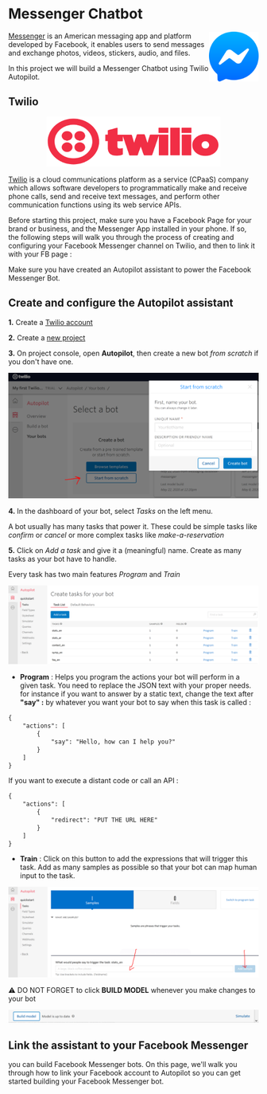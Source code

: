 # Messenger Chatbot

<p>
<img src="./images/messenger.png" alt="messenger" width="100" height="100" align="right">
  
[Messenger](https://www.messenger.com) is an American messaging app and platform developed by Facebook, it enables users to send messages and exchange photos, videos, stickers, audio, and files. 

In this project we will build a Messenger Chatbot using Twilio Autopilot.
</p>


## Twilio

<p align="center">
<img src="./images/twilio.png" alt="twilio" width="350" height="100">
</p>

[Twilio](https://www.twilio.com) is a cloud communications platform as a service (CPaaS) company which allows software developers to programmatically make and receive phone calls, send and receive text messages, and perform other communication functions using its web service APIs.

Before starting this project, make sure you have a Facebook Page for your brand or business, and the Messenger App installed in your phone. If so, the following steps will walk you through the process of creating and configuring your Facebook Messenger channel on Twilio, and then to link it with your FB page :

Make sure you have created an Autopilot assistant to power the Facebook Messenger Bot.

## Create and configure the Autopilot assistant

**1.** Create a [Twilio account](https://www.twilio.com/try-twilio)

**2.** Create a [new project](https://www.twilio.com/console/projects/create)
      
**3.** On project console, open **Autopilot**, then create a new bot _from scratch_ if you don't have one.

<img src="./images/createbot.PNG" alt="create bot">

**4.** In the dashboard of your bot, select _Tasks_ on the left menu. 

A bot usually has many tasks that power it. These could be simple tasks like _confirm_ or _cancel_ or more complex tasks like _make-a-reservation_

**5.** Click on _Add a task_ and give it a (meaningful) name. Create as many tasks as your bot have to handle.

Every task has two main features _Program_ and _Train_

<img src="./images/tasks.PNG" alt="tasks">

* **Program** : Helps you program the actions your bot will perform in a given task. You need to replace the JSON text with your proper needs. for instance if you want to answer by a static text, change the text after **"say" :** by whatever you want your bot to say when this task is called :

```
{
    "actions": [
        {
            "say": "Hello, how can I help you?"
        }
    ]
}
```

If you want to execute a distant code or call an API :

```
{
	"actions": [
		{
			"redirect": "PUT THE URL HERE"
		}
	]
}
```

* **Train** : Click on this button to add the expressions that will trigger this task. Add as many samples as possible so that your bot can map human input to the task.

<img src="./images/train.PNG" alt="train">

:warning: DO NOT FORGET to click **BUILD MODEL** whenever you make changes to your bot

<img src="./images/buildmodel.PNG" alt="build model">

## Link the assistant to your Facebook Messenger 

you can build Facebook Messenger bots. On this page, we'll walk you through how to link your Facebook account to Autopilot so you can get started building your Facebook Messenger bot.
